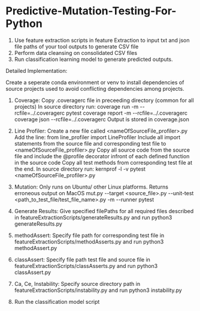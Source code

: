 # Predictive-Mutation-Testing-For-Python

1. Use feature extraction scripts in feature Extraction to input txt and json file paths of your tool outputs to generate CSV file
2. Perform data cleansing on consolidated CSV files
3. Run classification learning model to generate predicted outputs.

Detailed Implementation:

Create a seperate conda environment or venv to install dependencies of source projects used to avoid conflicting dependencies among projects.
 
1. Coverage:
Copy .coveragerc file in preceeding directory (common for all projects)
In source directory run: 
    coverage run -m --rcfile=../.coveragerc pytest 
    coverage report -m --rcfile=../.coveragerc 
    coverage json --rcfile=../.coveragerc 
Output is stored in coverage.json

2. Line Profiler:
Create a new file called <nameOfSourceFile_profiler>.py
Add the line: from line_profiler import LineProfiler
Include all import statements from the source file and corresponding test file to <nameOfSourceFile_profiler>.py
Copy all source code from the source file and include the @profile decorator infront of each defined function in the source code
Copy all test methods from corresponding test file at the end.
In source directory run:
    kernprof -l -v pytest <nameOfSourceFile_profiler>.py

3. Mutation:
Only runs on Ubuntu/ other Linux platforms. Returns erroneous output on MacOS
mut.py --target <source_file>.py --unit-test <path_to_test_file/test_file_name>.py -m --runner pytest


6. Generate Results:
Give specified filePaths for all required files described in featureExtractionScripts/generateResults.py and run
    python3 generateResults.py

4. methodAssert:
Specify file path for corresponding test file in featureExtractionScripts/methodAsserts.py and run
    python3 methodAssert.py

5. classAssert:
Specify file path test file and source file in featureExtractionScripts/classAsserts.py and run
    python3 classAssert.py

5. Ca, Ce, Instability:
Specify source directory path in featureExtractionScripts/instability.py and run
    python3 instability.py
    
6. Run the classification model script

